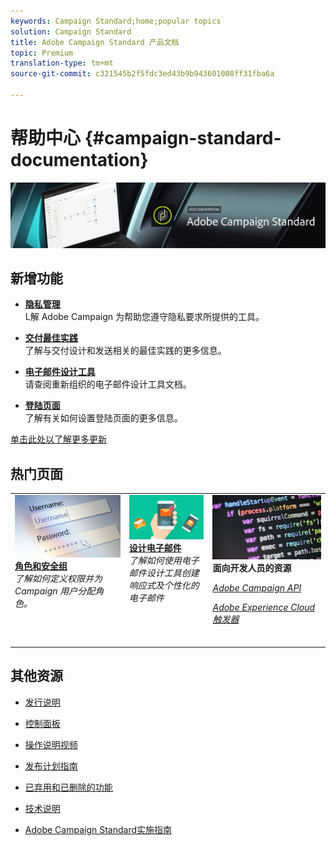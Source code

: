 ```yaml
---
keywords: Campaign Standard;home;popular topics
solution: Campaign Standard
title: Adobe Campaign Standard 产品文档
topic: Premium
translation-type: tm+mt
source-git-commit: c321545b2f5fdc3ed43b9b943601008ff31fba6a

---
```



# 帮助中心 {#campaign-standard-documentation}

![](start/using/assets/banner_acs_doc.jpg)

## 新增功能

* **[隐私管理](https://helpx.adobe.com/campaign/kb/campaign-privacy.html)**<br/>
L解 Adobe Campaign 为帮助您遵守隐私要求所提供的工具。

* **[交付最佳实践](https://helpx.adobe.com/campaign/kb/delivery-best-practices.html)**<br/>
了解与交付设计和发送相关的最佳实践的更多信息。

* **[电子邮件设计工具](designing/using/designing-content-in-adobe-campaign.md)**<br/>
请查阅重新组织的电子邮件设计工具文档。

* **[登陆页面](channels/using/main-steps-to-set-up-a-landing-page.md)**<br/>
了解有关如何设置登陆页面的更多信息。

[单击此处以了解更多更新](rn/using/documentation-updates.md)

## 热门页面

<table>
<tr>
  <td valign="top">
    <a href="administration/using/about-access-management.md">
      <img alt="角色" src="start/using/assets/roles.png"/>
    </a>
    <div>
    <a href="administration/using/about-access-management.md"><strong>角色和安全组</strong></a>
    </div>
    <em>了解如何定义权限并为 Campaign 用户分配角色。</em>
    <br>
  </td>
  <td valign="top">
    <a href="designing/using/designing-content-in-adobe-campaign.md">
      <img alt="设计工具" src="start/using/assets/design.png" />
    </a>
    <div>
    <a href="designing/using/designing-content-in-adobe-campaign.md"><strong>设计电子邮件</strong></a>
    </div>
    <em>了解如何使用电子邮件设计工具创建响应式及个性化的电子邮件</em>
    <br>
  </td>
  <td valign="top">
       <img alt="开发人员" src="start/using/assets/dev.png" />
    <div>
    <strong>面向开发人员的资源</strong>
    </div>
    <p><em><a href="https://docs.campaign.adobe.com/doc/standard/en/api/ACS_API.html">Adobe Campaign API</a></em></p>
    <p><em><a href="integrating/using/about-adobe-experience-cloud-triggers.md">Adobe Experience Cloud 触发器</a></em></p>
    <br>
  </td>
</tr>
</table>


## 其他资源

* [发行说明](rn/using/release-notes.md)

* [控制面板](https://helpx.adobe.com/campaign/kb/control-panel.html)

* [操作说明视频](https://docs.adobe.com/content/help/en/campaign-learn/campaign-standard-tutorials/overview.html)

* [发布计划指南](https://helpx.adobe.com/campaign/kb/acs-release-planning.html)

* [已弃用和已删除的功能](https://helpx.adobe.com/campaign/kb/acs-deprecated-and-removed-features.html)

* [技术说明](https://helpx.adobe.com/campaign/kb/acs-article-list.html)

* [Adobe Campaign Standard实施指南](https://helpx.adobe.com/campaign/kb/campaign-standard-implementation-guide.html)
